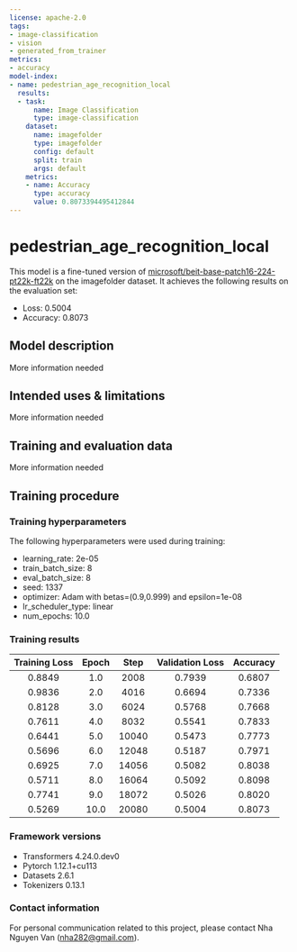 ```yaml
---
license: apache-2.0
tags:
- image-classification
- vision
- generated_from_trainer
metrics:
- accuracy
model-index:
- name: pedestrian_age_recognition_local
  results:
  - task:
      name: Image Classification
      type: image-classification
    dataset:
      name: imagefolder
      type: imagefolder
      config: default
      split: train
      args: default
    metrics:
    - name: Accuracy
      type: accuracy
      value: 0.8073394495412844
---
```


<!-- This model card has been generated automatically according to the information the Trainer had access to. You
should probably proofread and complete it, then remove this comment. -->

# pedestrian_age_recognition_local

This model is a fine-tuned version of [microsoft/beit-base-patch16-224-pt22k-ft22k](https://huggingface.co/microsoft/beit-base-patch16-224-pt22k-ft22k) on the imagefolder dataset.
It achieves the following results on the evaluation set:
- Loss: 0.5004
- Accuracy: 0.8073

## Model description

More information needed

## Intended uses & limitations

More information needed

## Training and evaluation data

More information needed

## Training procedure

### Training hyperparameters

The following hyperparameters were used during training:
- learning_rate: 2e-05
- train_batch_size: 8
- eval_batch_size: 8
- seed: 1337
- optimizer: Adam with betas=(0.9,0.999) and epsilon=1e-08
- lr_scheduler_type: linear
- num_epochs: 10.0

### Training results

| Training Loss | Epoch | Step  | Validation Loss | Accuracy |
|:-------------:|:-----:|:-----:|:---------------:|:--------:|
| 0.8849        | 1.0   | 2008  | 0.7939          | 0.6807   |
| 0.9836        | 2.0   | 4016  | 0.6694          | 0.7336   |
| 0.8128        | 3.0   | 6024  | 0.5768          | 0.7668   |
| 0.7611        | 4.0   | 8032  | 0.5541          | 0.7833   |
| 0.6441        | 5.0   | 10040 | 0.5473          | 0.7773   |
| 0.5696        | 6.0   | 12048 | 0.5187          | 0.7971   |
| 0.6925        | 7.0   | 14056 | 0.5082          | 0.8038   |
| 0.5711        | 8.0   | 16064 | 0.5092          | 0.8098   |
| 0.7741        | 9.0   | 18072 | 0.5026          | 0.8020   |
| 0.5269        | 10.0  | 20080 | 0.5004          | 0.8073   |


### Framework versions

- Transformers 4.24.0.dev0
- Pytorch 1.12.1+cu113
- Datasets 2.6.1
- Tokenizers 0.13.1

### Contact information
For personal communication related to this project, please contact Nha Nguyen Van (nha282@gmail.com).